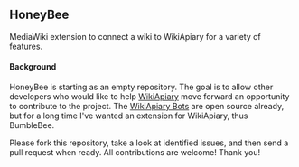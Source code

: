 ## HoneyBee

MediaWiki extension to connect a wiki to WikiApiary for a variety of features.

#### Background

HoneyBee is starting as an empty repository. The goal is to allow other developers who would like to help [WikiApiary](http://wikiapiary.com/) move forward an opportunity to contribute to the project. The [WikiApiary Bots](https://github.com/thingles/WikiApiary/) are open source already, but for a long time I've wanted an extension for WikiApiary, thus BumbleBee.

Please fork this repository, take a look at identified issues, and then send a pull request when ready. All contributions are welcome! Thank you!
